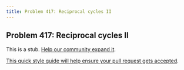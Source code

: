 ```yaml
---
title: Problem 417: Reciprocal cycles II
---
```

## Problem 417: Reciprocal cycles II

This is a stub. <a href='https://github.com/freecodecamp/guides/tree/master/src/pages/certifications/coding-interview-prep/project-euler/problem-417-reciprocal-cycles-ii/index.md' target='_blank' rel='nofollow'>Help our community expand it</a>.

<a href='https://github.com/freecodecamp/guides/blob/master/README.md' target='_blank' rel='nofollow'>This quick style guide will help ensure your pull request gets accepted</a>.

<!-- The article goes here, in GitHub-flavored Markdown. Feel free to add YouTube videos, images, and CodePen/JSBin embeds  -->
